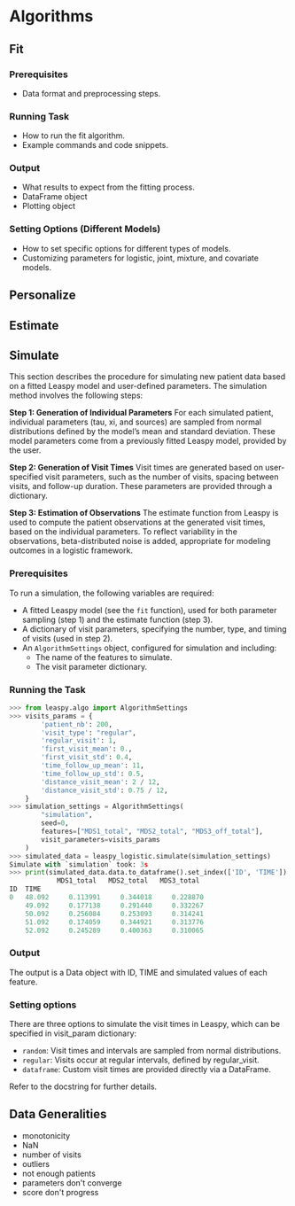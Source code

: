 # Algorithms

## Fit
### Prerequisites
   - Data format and preprocessing steps.
### Running Task
   - How to run the fit algorithm.
   - Example commands and code snippets.
### Output
   - What results to expect from the fitting process.
   - DataFrame object 
   - Plotting object 
### Setting Options (Different Models)
   - How to set specific options for different types of models.
   - Customizing parameters for logistic, joint, mixture, and covariate models.
## Personalize
## Estimate
## Simulate

This section describes the procedure for simulating new patient data based on a fitted Leaspy model and user-defined parameters. The simulation method involves the following steps:

**Step 1: Generation of Individual Parameters**
For each simulated patient, individual parameters (tau, xi, and sources) are sampled from normal distributions defined by the model’s mean and standard deviation. These model parameters come from a previously fitted Leaspy model, provided by the user. 

**Step 2: Generation of Visit Times**
Visit times are generated based on user-specified visit parameters, such as the number of visits, spacing between visits, and follow-up duration. These parameters are provided through a dictionary.

**Step 3: Estimation of Observations**
The estimate function from Leaspy is used to compute the patient observations at the generated visit times, based on the individual parameters. To reflect variability in the observations, beta-distributed noise is added, appropriate for modeling outcomes in a logistic framework.

### Prerequisites
To run a simulation, the following variables are required:
- A fitted Leaspy model (see the `fit` function), used for both parameter sampling (step 1) and the estimate function (step 3).
- A dictionary of visit parameters, specifying the number, type, and timing of visits (used in step 2).
- An `AlgorithmSettings` object, configured for simulation and including:
  - The name of the features to simulate.
  - The visit parameter dictionary.

### Running the Task

```python
>>> from leaspy.algo import AlgorithmSettings
>>> visits_params = {
        'patient_nb': 200,
        'visit_type': "regular",
        'regular_visit': 1,
        'first_visit_mean': 0.,
        'first_visit_std': 0.4,
        'time_follow_up_mean': 11,
        'time_follow_up_std': 0.5,
        'distance_visit_mean': 2 / 12,
        'distance_visit_std': 0.75 / 12,
    }
>>> simulation_settings = AlgorithmSettings(
        "simulation",
        seed=0,
        features=["MDS1_total", "MDS2_total", "MDS3_off_total"],
        visit_parameters=visits_params
    )
>>> simulated_data = leaspy_logistic.simulate(simulation_settings)
Simulate with `simulation` took: 3s
>>> print(simulated_data.data.to_dataframe().set_index(['ID', 'TIME']).head())
            MDS1_total   MDS2_total   MDS3_total
ID  TIME
0   48.092     0.113991     0.344018     0.228870
    49.092     0.177138     0.291440     0.332267
    50.092     0.256084     0.253093     0.314241
    51.092     0.174059     0.344921     0.313776
    52.092     0.245289     0.400363     0.310065


```

### Output

The output is a Data object with ID, TIME and simulated values of each feature. 

### Setting options

There are three options to simulate the visit times in Leaspy, which can be specified in visit_param dictionary: 
- `random`: Visit times and intervals are sampled from normal distributions.
- `regular`: Visits occur at regular intervals, defined by regular_visit. 
- `dataframe`: Custom visit times are provided directly via a DataFrame.

Refer to the docstring for further details.


## Data Generalities
- monotonicity
- NaN 
- number of visits 
- outliers
- not enough patients 
- parameters don't converge 
- score don't progress